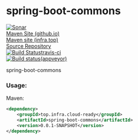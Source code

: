# spring-boot-commons

[![Sonar](https://sonarcloud.io/api/project_badges/measure?project=top.infra%3Aspring-boot-commons&metric=alert_status)](https://sonarcloud.io/dashboard?id=top.infra%3Aspring-boot-commons)  
[Maven Site (github.io)](https://cloud-ready.github.io/cloud-ready/snapshot/spring-boot-commons/index.html)  
[Maven site (infra.top)](https://maven-site.infra.top/cloud-ready/snapshot/staging/spring-boot-commons/index.html)  
[Source Repository](https://github.com/cloud-ready/spring-boot-commons/tree/develop)  
[![Build Status](https://travis-ci.org/cloud-ready/spring-boot-commons.svg?branch=develop)travis-ci](https://travis-ci.org/cloud-ready/spring-boot-commons)  
[![Build status](https://ci.appveyor.com/api/projects/status/any0kvwcxs5b6s8c?svg=true)(appveyor)](https://ci.appveyor.com/project/chshawkn/spring-boot-commons)    


spring-boot-commons

### Usage:

Maven:
```xml
<dependency>
    <groupId>top.infra.cloud-ready</groupId>
    <artifactId>spring-boot-commons</artifactId>
    <version>0.0.1-SNAPSHOT</version>
</dependency>
```
